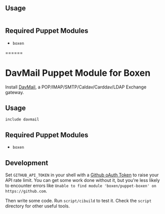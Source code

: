 
## Usage

```puppet
```

## Required Puppet Modules

* `boxen`


======

# DavMail Puppet Module for Boxen

Install [DavMail](http://davmail.sourceforge.net/), a POP/IMAP/SMTP/Caldav/Carddav/LDAP Exchange gateway.

## Usage

```puppet
include davmail
```

## Required Puppet Modules

* `boxen`

## Development

Set `GITHUB_API_TOKEN` in your shell with a [Github oAuth Token](https://help.github.com/articles/creating-an-oauth-token-for-command-line-use) to raise your API rate limit. You can get some work done without it, but you're less likely to encounter errors like `Unable to find module 'boxen/puppet-boxen' on https://github.com`.

Then write some code. Run `script/cibuild` to test it. Check the `script`
directory for other useful tools.
